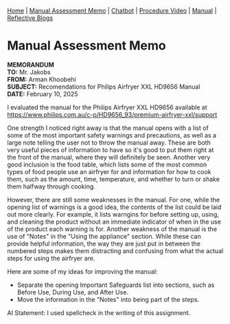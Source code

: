 [Home](index.md) | [Manual Assessment Memo](manual_assessment_memo.md) | [Chatbot](chatbot.md) | [Procedure Video](procedure_video.md) | [Manual](manual.md) | [Reflective Blogs](reflective_blogs.md) 

# Manual Assessment Memo

**MEMORANDUM**  
**TO:** Mr. Jakobs  
**FROM:** Arman Khoobehi  
**SUBJECT:** Recomendations for Philips Airfryer XXL HD9656 Manual  
**DATE:**  February 10, 2025  

I evaluated the manual for the Philips Airfryer XXL HD9656 available at <https://www.philips.com.au/c-p/HD9656_93/premium-airfryer-xxl/support>


One strength I noticed right away is that the manual opens with a list of some of the most important safety warnings and precautions, as well as a large note telling the user not to throw the manual away. These are both very useful pieces of information to have so it's good to put them right at the front of the manual, where they will definitely be seen. Another very good inclusion is the food table, which lists some of the most common types of food people use an airfryer for and information for how to cook them, such as the amount, time, temperature, and whether to turn or shake them halfway through cooking.

However, there are still some weaknesses in the manual. For one, while the opening list of warnings is a good idea, the contents of the list could be laid out more clearly. For example, it lists warngins for before setting up, using, and cleaning the product without an immediate indicator of when in the use of the product each warning is for. Another weakness of the manual is the use of "Notes" in the "Using the appliance" section. While these can provide helpful information, the way they are just put in between the numbered steps makes them distracting and confusing from what the actual steps for using the airfryer are.

Here are some of my ideas for improving the manual:
- Separate the opening Important Safeguards list into sections, such as Before Use, During Use, and After Use.
- Move the information in the "Notes" into being part of the steps.

AI Statement: I used spellcheck in the writing of this assignment.
